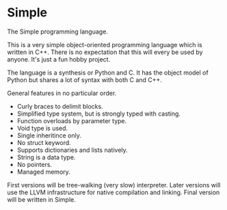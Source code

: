 # Simple
The Simple programming language.

This is a very simple object-oriented programming language which is written in C++. There is no expectation that this will every be used by anyone. It's just a fun hobby project. 

The language is a synthesis or Python and C. It has the object model of Python but shares a lot of syntax with both C and C++.

General features in no particular order.
* Curly braces to delimit blocks.
* Simplified type system, but is strongly typed with casting.
* Function overloads by parameter type.
* Void type is used.
* Single inheritince only.
* No struct keyword.
* Supports dictionaries and lists natively.
* String is a data type.
* No pointers.
* Managed memory.

First versions will be tree-walking (very slow) interpreter. Later versions will use the LLVM infrastructure for native compilation and linking. Final version will be written in Simple.
